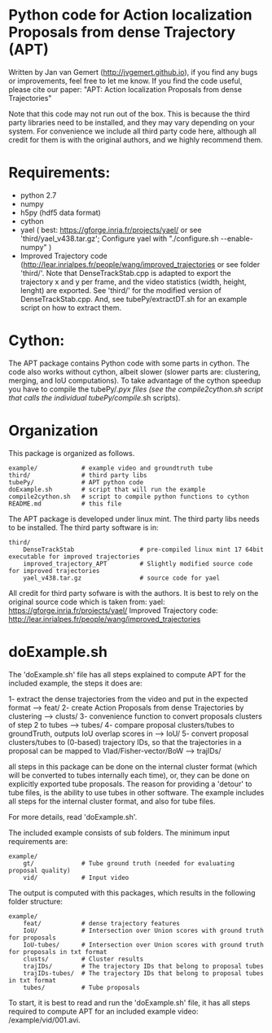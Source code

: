 # Python code for Action localization Proposals from dense Trajectory (APT)

Written by Jan van Gemert (http://jvgemert.github.io), if you find any bugs or improvements, feel free to let me know. 
If you find the code useful, please cite our paper: "APT: Action localization Proposals from dense Trajectories"

Note that this code may not run out of the box.
This is because the third party libraries need to be installed, and they may vary depending on your system. 
For convenience we include all third party code here, although all credit for them is with the original authors, and we highly recommend them.

# Requirements:
 - python 2.7
 - numpy
 - h5py (hdf5 data format)
 - cython
 - yael ( best: https://gforge.inria.fr/projects/yael/ or see 'third/yael_v438.tar.gz'; Configure yael with "./configure.sh --enable-numpy" )
 - Improved Trajectory code (http://lear.inrialpes.fr/people/wang/improved_trajectories or see folder 'third/'. Note that DenseTrackStab.cpp is adapted to export the trajectory x and y per frame, and the video statistics (width, height, lenght) are exported. See 'third/' for the modified version of DenseTrackStab.cpp. And, see tubePy/extractDT.sh for an example script on how to extract them.

# Cython:
The APT package contains Python code with some parts in cython. The code also works without cython, albeit slower (slower parts are: clustering, merging, and IoU computations). To take advantage of the cython speedup you have to compile the tubePy/*.pyx files (see the compile2cython.sh script that calls the individual tubePy/compile*.sh scripts). 

# Organization

This package is organized as follows.

    example/            # example video and groundtruth tube
    third/              # third party libs 
    tubePy/             # APT python code
    doExample.sh        # script that will run the example
    compile2cython.sh   # script to compile python functions to cython
    README.md           # this file

The APT package is developed under linux mint.
The third party libs needs to be installed. The third party software is in:

    third/
        DenseTrackStab                  # pre-compiled linux mint 17 64bit executable for improved trajectories
        improved_trajectory_APT         # Slightly modified source code for improved trajectories
        yael_v438.tar.gz                # source code for yael

All credit for third party sofware is with the authors.
It is best to rely on the original source code which is taken from:
 yael: https://gforge.inria.fr/projects/yael/ 
 Improved Trajectory code: http://lear.inrialpes.fr/people/wang/improved_trajectories 

# doExample.sh

The 'doExample.sh' file has all steps explained to compute APT for the included example, the steps it does are:

1- extract the dense trajectories from the video and put in the expected format --> feat/
2- create Action Proposals from dense Trajectories by clustering --> clusts/
3- convenience function to convert proposals clusters of step 2 to tubes --> tubes/
4- compare proposal clusters/tubes to groundTruth, outputs IoU overlap scores in --> IoU/
5- convert proposal clusters/tubes to (0-based) trajectory IDs, so that the trajectories in a proposal can be mapped to Vlad/Fisher-vector/BoW --> trajIDs/ 

all steps in this package can be done on the internal cluster format (which will be converted to tubes internally each time), or, they can be done on explicitly exported tube proposals.
The reason for providing a 'detour' to tube files, is the ability to use tubes in other software.
The example includes all steps for the internal cluster format, and also for tube files.

For more details, read 'doExample.sh'.

The included example consists of sub folders. The minimum input requirements are:

    example/
        gt/             # Tube ground truth (needed for evaluating proposal quality)
        vid/            # Input video

The output is computed with this packages, which results in the following folder structure:

    example/
        feat/           # dense trajectory features 
        IoU/            # Intersection over Union scores with ground truth for proposals 
        IoU-tubes/      # Intersection over Union scores with ground truth for proposals in txt format
        clusts/         # Cluster results
        trajIDs/        # The trajectory IDs that belong to proposal tubes
        trajIDs-tubes/  # The trajectory IDs that belong to proposal tubes in txt format
        tubes/          # Tube proposals


To start, it is best to read and run the 'doExample.sh' file, it has all steps required to compute APT for an included example video: /example/vid/001.avi.


